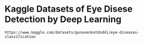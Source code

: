 # Kaggle Datasets of Eye Disese Detection by Deep Learning
```
https://www.kaggle.com/datasets/gunavenkatdoddi/eye-diseases-classification
```
